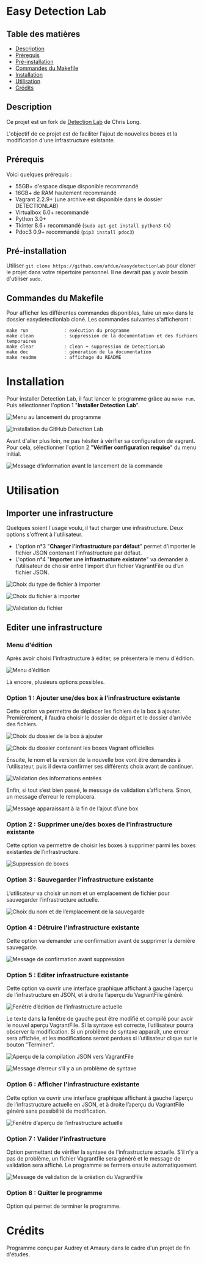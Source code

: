 # Easy Detection Lab

## Table des matières

* [Description](description)
* [Prérequis](prérequis)
* [Pré-installation](pré-installation)
* [Commandes du Makefile](commandes-du-makefile)
* [Installation](installation)
* [Utilisation](utilisation)
* [Crédits](crédits)

## Description

Ce projet est un fork de [Detection Lab](https://github.com/clong/DetectionLab) de Chris Long.

L'objectif de ce projet est de faciliter l'ajout de nouvelles boxes et la modification d'une infrastructure existante.


## Prérequis

Voici quelques prérequis :
* 55GB+ d'espace disque disponible recommandé
* 16GB+ de RAM hautement recommandé
* Vagrant 2.2.9+ (une archive est disponible dans le dossier DETECTIONLAB)
* Virtualbox 6.0+ recommandé
* Python 3.0+
* Tkinter 8.6+ recommandé (`sudo apt-get install python3-tk`)
* Pdoc3 0.9+ recommandé (`pip3 install pdoc3`)

## Pré-installation

Utiliser `git clone https://github.com/afdun/easydetectionlab` pour cloner le projet dans votre répertoire personnel.
Il ne devrait pas y avoir besoin d'utiliser `sudo`.

## Commandes du Makefile

Pour afficher les différentes commandes disponibles, faire un `make` dans le dossier easydetectionlab cloné. Les commandes suivantes s'afficheront :
```
make run             : exécution du programme
make clean           : suppression de la documentation et des fichiers temporaires
make clear           : clean + suppression de DetectionLab
make doc             : génération de la documentation
make readme          : affichage du README
```

# Installation

Pour installer Detection Lab, il faut lancer le programme grâce au `make run`. Puis sélectionner l'option 1 "**Installer Detection Lab**".

![Menu au lancement du programme](https://user-images.githubusercontent.com/34754768/121226373-c751c900-c88a-11eb-942f-b2882e13f062.png)

![Installation du GitHub Detection Lab](https://user-images.githubusercontent.com/34754768/121226451-de90b680-c88a-11eb-896a-4b2f71286742.png)

Avant d'aller plus loin, ne pas hésiter à vérifier sa configuration de vagrant. Pour cela, sélectionner l'option 2 "**Vérifier configuration requise**" du menu initial.

![Message d’information avant le lancement de la commande](https://user-images.githubusercontent.com/34754768/121226757-33343180-c88b-11eb-87e6-19d94bd09630.png)


# Utilisation

## Importer une infrastructure

Quelques soient l'usage voulu, il faut charger une infrastructure. Deux options s'offrent à l'utilisateur.
* L'option n°3 "**Charger l’infrastructure par défaut**" permet d'importer le fichier JSON contenant l’infrastructure par défaut.
* L'option n°4 "**Importer une infrastructure existante**" va demander à l’utilisateur de choisir entre l’import d’un fichier VagrantFile ou d’un fichier JSON.


![Choix du type de fichier à importer](https://user-images.githubusercontent.com/34754768/121227075-7a222700-c88b-11eb-9ab1-e090133239ee.png)


![Choix du fichier à importer](https://user-images.githubusercontent.com/34754768/121226872-4d6e0f80-c88b-11eb-9c98-bc40b2b64ba3.png)


![Validation du fichier](https://user-images.githubusercontent.com/34754768/121227271-ab025c00-c88b-11eb-844a-87ba324425e2.png)


## Editer une infrastructure

### Menu d'édition

Après avoir choisi l'infrastructure à éditer, se présentera le menu d'édition.

![Menu d’édition](https://user-images.githubusercontent.com/34754768/121227356-bf465900-c88b-11eb-9d49-9bfdbc11de5f.png)

Là encore, plusieurs options possibles.


### Option 1 : Ajouter une/des box à l’infrastructure existante

Cette option va permettre de déplacer les fichiers de la box à ajouter. Premièrement, il faudra choisir le dossier de départ et le dossier d’arrivée des fichiers.


![Choix du dossier de la box à ajouter](https://user-images.githubusercontent.com/34754768/121227652-19dfb500-c88c-11eb-96d5-a6e749263680.png)


![Choix du dossier contenant les boxes Vagrant officielles](https://user-images.githubusercontent.com/34754768/121227667-1e0bd280-c88c-11eb-885f-6d0db551f450.png)


Ensuite, le nom et la version de la nouvelle box vont être demandés à l’utilisateur, puis il devra confirmer ses différents choix avant de continuer.

![Validation des informations entrées](https://user-images.githubusercontent.com/34754768/121227677-2237f000-c88c-11eb-9781-4c510b6da5f3.png)


Enfin, si tout s’est bien passé, le message de validation s’affichera. Sinon, un message d’erreur le remplacera.

![Message apparaissant à la fin de l’ajout d’une box](https://user-images.githubusercontent.com/34754768/121227688-26640d80-c88c-11eb-88be-6b585eb65f33.png)



### Option 2 : Supprimer une/des boxes de l’infrastructure existante

Cette option va permettre de choisir les boxes à supprimer parmi les boxes existantes de l’infrastructure.

![Suppression de boxes](https://user-images.githubusercontent.com/34754768/121227723-311ea280-c88c-11eb-933b-096c86ad99f9.png)



### Option 3 : Sauvegarder l’infrastructure existante

L’utilisateur va choisir un nom et un emplacement de fichier pour sauvegarder l’infrastructure actuelle.

![Choix du nom et de l’emplacement de la sauvegarde](https://user-images.githubusercontent.com/34754768/121227753-3845b080-c88c-11eb-8192-cfd2a0bf1467.png)



### Option 4 : Détruire l’infrastructure existante

Cette option va demander une confirmation avant de supprimer la dernière sauvegarde.

![Message de confirmation avant suppression](https://user-images.githubusercontent.com/34754768/121227784-43004580-c88c-11eb-9a73-1888087a96e7.png)


### Option 5 : Editer infrastructure existante

Cette option va ouvrir une interface graphique affichant à gauche l’aperçu de l’infrastructure en JSON, et à droite l’aperçu du VagrantFile généré.

![Fenêtre d’édition de l’infrastructure actuelle](https://user-images.githubusercontent.com/34754768/121227817-4b588080-c88c-11eb-8043-9f3dbf8c69a9.png)


Le texte dans la fenêtre de gauche peut être modifié et compilé pour avoir le nouvel aperçu VagrantFile. Si la syntaxe est correcte, l’utilisateur pourra observer la modification. Si un problème de syntaxe apparaît, une erreur sera affichée, et les modifications seront perdues si l’utilisateur clique sur le bouton "Terminer".

![Aperçu de la compilation JSON vers VagrantFile](https://user-images.githubusercontent.com/34754768/121227864-58756f80-c88c-11eb-829e-5f2c37677195.png)


![Message d’erreur s’il y a un problème de syntaxe](https://user-images.githubusercontent.com/34754768/121227893-61664100-c88c-11eb-9c89-5b34ea6095b2.png)


### Option 6 : Afficher l’infrastructure existante

Cette option va ouvrir une interface graphique affichant à gauche l’aperçu de l’infrastructure actuelle en JSON, et à droite l’aperçu du VagrantFile généré sans possibilité de modification.

![Fenêtre d’aperçu de l’infrastructure actuelle](https://user-images.githubusercontent.com/34754768/121227911-675c2200-c88c-11eb-8f82-f5c5b0cbd6e7.png)


### Option 7 : Valider l’infrastructure

Option permettant de vérifier la syntaxe de l’infrastructure actuelle. S’il n’y a pas de problème, un fichier Vagrantfile sera généré et le message de validation sera affiché. Le programme se fermera ensuite automatiquement.

![Message de validation de la création du VagrantFile](https://user-images.githubusercontent.com/34754768/121227951-7511a780-c88c-11eb-9650-22e19a839a42.png)


### Option 8 : Quitter le programme
Option qui permet de terminer le programme.


# Crédits

Programme conçu par Audrey et Amaury dans le cadre d'un projet de fin d'études.
